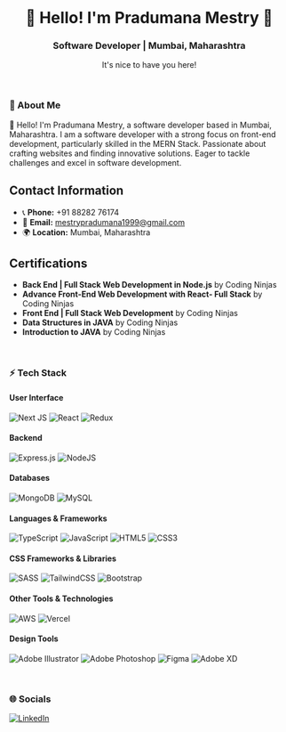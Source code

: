 <!-- About Me -->
<br />

<div align="center">
  <h1 align="center">💠 Hello! I'm Pradumana Mestry 💠</h1>
  <h3 align="center">Software Developer | Mumbai, Maharashtra</h3>

  <p align="center">It's nice to have you here!</p>
<!--   <a href="www.linkedin.com/in/7he9ighe0wl"><strong>My LinkedIn</strong></a> -->
</div>

<br />

### 💫 About Me

👋 Hello! I'm Pradumana Mestry, a software developer based in Mumbai, Maharashtra.
I am a software developer with a strong focus on front-end development, particularly skilled in the MERN Stack. Passionate about crafting websites and finding innovative solutions. Eager to tackle challenges and excel in software development.

## Contact Information

- 📞 **Phone:** +91 88282 76174
- 📧 **Email:** mestrypradumana1999@gmail.com
- 🌍 **Location:** Mumbai, Maharashtra

## Certifications

- **Back End | Full Stack Web Development in Node.js** by Coding Ninjas
- **Advance Front-End Web Development with React- Full Stack** by Coding Ninjas
- **Front End | Full Stack Web Development** by Coding Ninjas
- **Data Structures in JAVA** by Coding Ninjas
- **Introduction to JAVA** by Coding Ninjas

<!-- Tech Stack -->
<br />

### ⚡ Tech Stack

#### User Interface
![Next JS](https://img.shields.io/badge/Next-black?style=for-the-badge&logo=next.js&logoColor=white)
![React](https://img.shields.io/badge/react-%2320232a.svg?style=for-the-badge&logo=react&logoColor=%2361DAFB)
![Redux](https://img.shields.io/badge/redux-%23593d88.svg?style=for-the-badge&logo=redux&logoColor=white)

#### Backend
![Express.js](https://img.shields.io/badge/express.js-%23404d59.svg?style=for-the-badge&logo=express&logoColor=%2361DAFB)
![NodeJS](https://img.shields.io/badge/node.js-6DA55F?style=for-the-badge&logo=node.js&logoColor=white)

#### Databases
![MongoDB](https://img.shields.io/badge/MongoDB-%234ea94b.svg?style=for-the-badge&logo=mongodb&logoColor=white)
![MySQL](https://img.shields.io/badge/mysql-%2300f.svg?style=for-the-badge&logo=mysql&logoColor=white)

#### Languages & Frameworks
![TypeScript](https://img.shields.io/badge/typescript-%23007ACC.svg?style=for-the-badge&logo=typescript&logoColor=white)
![JavaScript](https://img.shields.io/badge/javascript-%23323330.svg?style=for-the-badge&logo=javascript&logoColor=%23F7DF1E)
![HTML5](https://img.shields.io/badge/html5-%23E34F26.svg?style=for-the-badge&logo=html5&logoColor=white)
![CSS3](https://img.shields.io/badge/css3-%231572B6.svg?style=for-the-badge&logo=css3&logoColor=white)

#### CSS Frameworks & Libraries
![SASS](https://img.shields.io/badge/SASS-hotpink.svg?style=for-the-badge&logo=SASS&logoColor=white)
![TailwindCSS](https://img.shields.io/badge/tailwindcss-%2338B2AC.svg?style=for-the-badge&logo=tailwind-css&logoColor=white)
![Bootstrap](https://img.shields.io/badge/bootstrap-%23563D7C.svg?style=for-the-badge&logo=bootstrap&logoColor=white)

#### Other Tools & Technologies
![AWS](https://img.shields.io/badge/AWS-%23FF9900.svg?style=for-the-badge&logo=amazon-aws&logoColor=white)
![Vercel](https://img.shields.io/badge/vercel-%23000000.svg?style=for-the-badge&logo=vercel&logoColor=white)

#### Design Tools
![Adobe Illustrator](https://img.shields.io/badge/adobeillustrator-%23FF9A00.svg?style=for-the-badge&logo=adobeillustrator&logoColor=white)
![Adobe Photoshop](https://img.shields.io/badge/adobephotoshop-%2331A8FF.svg?style=for-the-badge&logo=adobephotoshop&logoColor=white)
![Figma](https://img.shields.io/badge/figma-%23F24E1E.svg?style=for-the-badge&logo=figma&logoColor=white)
![Adobe XD](https://img.shields.io/badge/Adobe%20XD-470137?style=for-the-badge&logo=Adobe%20XD&logoColor=#FF61F6)

<!-- Social -->
<br />

### 🌐 Socials

[![LinkedIn](https://img.shields.io/badge/LinkedIn-%230077B5.svg?logo=linkedin&logoColor=white)](www.linkedin.com/in/7he9ighe0wl)
